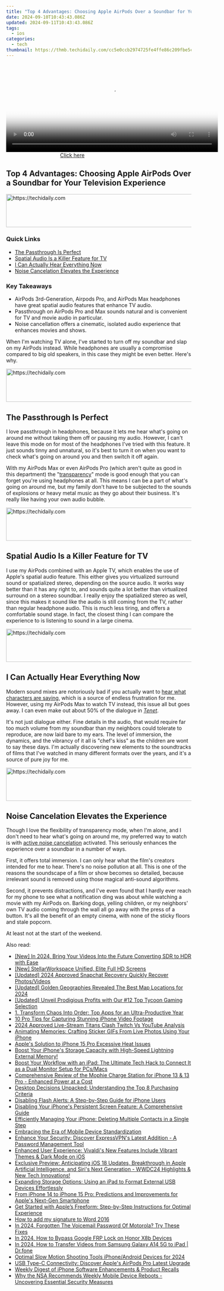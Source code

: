 ```yaml
---
title: "Top 4 Advantages: Choosing Apple AirPods Over a Soundbar for Your Television Experience"
date: 2024-09-10T10:43:43.086Z
updated: 2024-09-11T10:43:43.086Z
tags:
  - ios
categories:
  - tech
thumbnail: https://thmb.techidaily.com/cc5e0ccb2974725fe4ffe86c209fbe5c027a26cc8f4a4bedddf4dd27e4096c3f.jpg
---
```






<!-- affiliate ads begin -->
<span id="1983552">
					<video width="576" height="240" style="cursor:pointer"
           poster="//a.impactradius-go.com/display-clicktoplayimage/1983552.png"
           onclick="if(!this.playClicked){this.play();this.setAttribute('controls',true);this.playClicked=true;}">
	   <source src="//a.impactradius-go.com/display-ad/22993-1983552">
	   <img src="//a.impactradius-go.com/display-clicktoplayimage/1983552.png" style="border: none; height: 100%; width: 100%; object-fit: contain">
	</video>
	<div style="width:360px;text-align:center"><a href="javascript:window.open(decodeURIComponent('https%3A%2F%2Fhomestyler.sjv.io%2Fc%2F5597632%2F1983552%2F22993'), '_blank');void(0);">Click here</a></div>
</span>
<img height="0" width="0" src="https://imp.pxf.io/i/5597632/1983552/22993" style="position:absolute;visibility:hidden;" border="0" />
<!-- affiliate ads end -->




## Top 4 Advantages: Choosing Apple AirPods Over a Soundbar for Your Television Experience





<!-- affiliate ads begin -->
<a href="https://appsumo.8odi.net/c/5597632/2130875/7443" target="_top" id="2130875">
  <img src="//a.impactradius-go.com/display-ad/7443-2130875" border="0" alt="https://techidaily.com" width="728" height="90"/>
</a>
<img height="0" width="0" src="https://appsumo.8odi.net/i/5597632/2130875/7443" style="position:absolute;visibility:hidden;" border="0" />
<!-- affiliate ads end -->




### Quick Links

* [The Passthrough Is Perfect](https://instagram-clips.techidaily.com/2024-approved-boosting-view-speed-for-instagram-media-content/)
* [Spatial Audio Is a Killer Feature for TV](https://sim-unlock.techidaily.com/in-2024-how-to-unlock-sim-cards-of-honor-magic-v2-without-puk-codes-by-drfone-android/)
* [I Can Actually Hear Everything Now](https://extra-support.techidaily.com/mastering-green-screen-techniques-in-kinemaster-a-step-by-step-guide-for-2024/)
* [Noise Cancelation Elevates the Experience](https://visual-screen-recording.techidaily.com/2024-approved-from-basics-to-brilliance-mastering-the-art-of-macbook-air-screen-capture/)

### Key Takeaways

* AirPods 3rd-Generation, Airpods Pro, and AirPods Max headphones have great spatial audio features that enhance TV audio.
* Passthrough on AirPods Pro and Max sounds natural and is convenient for TV and movie audio in particular.
* Noise cancellation offers a cinematic, isolated audio experience that enhances movies and shows.

 When I'm watching TV alone, I've started to turn off my soundbar and slap on my AirPods instead. While headphones are usually a compromise compared to big old speakers, in this case they might be even better. Here's why.





<!-- affiliate ads begin -->
<a href="https://ephamedtechinc.pxf.io/c/5597632/2135474/26400" target="_top" id="2135474">
  <img src="//a.impactradius-go.com/display-ad/26400-2135474" border="0" alt="https://techidaily.com" width="600" height="90"/>
</a>
<img height="0" width="0" src="https://ephamedtechinc.pxf.io/i/5597632/2135474/26400" style="position:absolute;visibility:hidden;" border="0" />
<!-- affiliate ads end -->




##  The Passthrough Is Perfect

 I love passthrough in headphones, because it lets me hear what's going on around me without taking them off or pausing my audio. However, I can't leave this mode on for most of the headphones I've tried with this feature. It just sounds tinny and unnatural, so it's best to turn it on when you want to check what's going on around you and then switch it off again.

 With my AirPods Max or even AirPods Pro (which aren't quite as good in this department) the "[transparency](https://some-techniques.techidaily.com/filmmakers-companion-the-finest-15-gopro-cine-luts-unveiled-for-2024/)" mode is good enough that you can forget you're using headphones at all. This means I can be a part of what's going on around me, but my family don't have to be subjected to the sounds of explosions or heavy metal music as they go about their business. It's really like having your own audio bubble.





<!-- affiliate ads begin -->
<a href="https://unicoeye.pxf.io/c/5597632/2134497/18498" target="_top" id="2134497">
  <img src="//a.impactradius-go.com/display-ad/18498-2134497" border="0" alt="https://techidaily.com" width="728" height="90"/>
</a>
<img height="0" width="0" src="https://unicoeye.pxf.io/i/5597632/2134497/18498" style="position:absolute;visibility:hidden;" border="0" />
<!-- affiliate ads end -->




##  Spatial Audio Is a Killer Feature for TV

 I use my AirPods combined with an Apple TV, which enables the use of Apple's spatial audio feature. This either gives you virtualized surround sound or spatialized stereo, depending on the source audio. It works way better than it has any right to, and sounds quite a lot better than virtualized surround on a stereo soundbar. I really enjoy the spatialized stereo as well, since this makes it sound like the audio is still coming from the TV, rather than regular headphone audio. This is much less tiring, and offers a comfortable sound stage. In fact, the closest thing I can compare the experience to is listening to sound in a large cinema.





<!-- affiliate ads begin -->
<a href="https://unicoeye.pxf.io/c/5597632/2134249/18498" target="_top" id="2134249">
  <img src="//a.impactradius-go.com/display-ad/18498-2134249" border="0" alt="https://techidaily.com" width="728" height="90"/>
</a>
<img height="0" width="0" src="https://unicoeye.pxf.io/i/5597632/2134249/18498" style="position:absolute;visibility:hidden;" border="0" />
<!-- affiliate ads end -->




##  I Can Actually Hear Everything Now

 Modern sound mixes are notoriously bad if you actually want to [hear what characters are saying](https://blog-min.techidaily.com/how-to-restore-missing-photos-files-from-oppo-a18-by-fonelab-android-recover-photos/), which is a source of endless frustration for me. However, using my AirPods Max to watch TV instead, this issue all but goes away. I can even make out about 50% of the dialogue in [_Tenet_](https://www.esquire.com/uk/culture/a33859053/tenet-sound-problems/).

 It's not just dialogue either. Fine details in the audio, that would require far too much volume from my soundbar than my neighbors could tolerate to reproduce, are now laid bare to my ears. The level of immersion, the dynamics, and the vibrancy of it all is "chef's kiss" as the children are wont to say these days. I'm actually discovering new elements to the soundtracks of films that I've watched in many different formats over the years, and it's a source of pure joy for me.





<!-- affiliate ads begin -->
<a href="https://appsumo.8odi.net/c/5597632/2118326/7443" target="_top" id="2118326">
  <img src="//a.impactradius-go.com/display-ad/7443-2118326" border="0" alt="https://techidaily.com" width="728" height="90"/>
</a>
<img height="0" width="0" src="https://appsumo.8odi.net/i/5597632/2118326/7443" style="position:absolute;visibility:hidden;" border="0" />
<!-- affiliate ads end -->




##  Noise Cancelation Elevates the Experience

 Though I love the flexibility of transparency mode, when I'm alone, and I don't need to hear what's going on around me, my preferred way to watch is with [active noise cancelation](https://facebook-clips.techidaily.com/updated-step-by-step-sharing-twitch-on-your-fb-page-for-2024/) activated. This seriously enhances the experience over a soundbar in a number of ways.

 First, it offers total immersion. I can only hear what the film's creators intended for me to hear. There's no noise pollution at all. This is one of the reasons the soundscape of a film or show becomes so detailed, because irrelevant sound is removed using those magical anti-sound algorithms.

 Second, it prevents distractions, and I've even found that I hardly ever reach for my phone to see what a notification ding was about while watching a movie with my AirPods on. Barking dogs, yelling children, or my neighbors' own TV audio coming through the wall all go away with the press of a button. It's all the benefit of an empty cinema, with none of the sticky floors and stale popcorn.

 At least not at the start of the weekend.

<ins class="adsbygoogle"
     style="display:block"
     data-ad-format="autorelaxed"
     data-ad-client="ca-pub-7571918770474297"
     data-ad-slot="1223367746"></ins>



<ins class="adsbygoogle"
     style="display:block"
     data-ad-client="ca-pub-7571918770474297"
     data-ad-slot="8358498916"
     data-ad-format="auto"
     data-full-width-responsive="true"></ins>





<span class="atpl-alsoreadstyle">Also read:</span>
<div><ul>
<li><a href="https://fox-http.techidaily.com/new-in-2024-bring-your-videos-into-the-future-converting-sdr-to-hdr-with-ease/"><u>[New] In 2024, Bring Your Videos Into the Future Converting SDR to HDR with Ease</u></a></li>
<li><a href="https://extra-skills.techidaily.com/new-stellarworkspace-unified-elite-full-hd-screens/"><u>[New] StellarWorkspace Unified, Elite Full HD Screens</u></a></li>
<li><a href="https://snapchat-videos.techidaily.com/updated-2024-approved-snapchat-recovery-quickly-recover-photosvideos/"><u>[Updated] 2024 Approved Snapchat Recovery Quickly Recover Photos/Videos</u></a></li>
<li><a href="https://screen-activity-recording.techidaily.com/updated-golden-geographies-revealed-the-best-map-locations-for-2024/"><u>[Updated] Golden Geographies Revealed The Best Map Locations for 2024</u></a></li>
<li><a href="https://remote-screen-capture.techidaily.com/updated-unveil-prodigious-profits-with-our-12-top-tycoon-gaming-selection/"><u>[Updated] Unveil Prodigious Profits with Our #12 Top Tycoon Gaming Selection</u></a></li>
<li><a href="https://os-tips.techidaily.com/1-transform-chaos-into-order-top-apps-for-an-ultra-productive-year/"><u>1. Transform Chaos Into Order: Top Apps for an Ultra-Productive Year</u></a></li>
<li><a href="https://os-tips.techidaily.com/10-pro-tips-for-capturing-stunning-iphone-video-footage/"><u>10 Pro Tips for Capturing Stunning iPhone Video Footage</u></a></li>
<li><a href="https://fox-http.techidaily.com/2024-approved-live-stream-titans-clash-twitch-vs-youtube-analysis/"><u>2024 Approved Live-Stream Titans Clash Twitch Vs YouTube Analysis</u></a></li>
<li><a href="https://os-tips.techidaily.com/animating-memories-crafting-sticker-gifs-from-live-photos-using-your-iphone/"><u>Animating Memories: Crafting Sticker GIFs From Live Photos Using Your iPhone</u></a></li>
<li><a href="https://os-tips.techidaily.com/apples-solution-to-iphone-15-pro-excessive-heat-issues/"><u>Apple's Solution to iPhone 15 Pro Excessive Heat Issues</u></a></li>
<li><a href="https://os-tips.techidaily.com/boost-your-iphones-storage-capacity-with-high-speed-lightning-external-memory/"><u>Boost Your iPhone's Storage Capacity with High-Speed Lightning External Memory!</u></a></li>
<li><a href="https://os-tips.techidaily.com/boost-your-workflow-with-an-ipad-the-ultimate-tech-hack-to-connect-it-as-a-dual-monitor-setup-for-pcsmacs/"><u>Boost Your Workflow with an iPad: The Ultimate Tech Hack to Connect It as a Dual Monitor Setup for PCs/Macs</u></a></li>
<li><a href="https://os-tips.techidaily.com/comprehensive-review-of-the-mophie-charge-station-for-iphone-13-and-13-pro-enhanced-power-at-a-cost/"><u>Comprehensive Review of the Mophie Charge Station for iPhone 13 & 13 Pro - Enhanced Power at a Cost</u></a></li>
<li><a href="https://techtrends.techidaily.com/desktop-decisions-unpacked-understanding-the-top-8-purchasing-criteria/"><u>Desktop Decisions Unpacked: Understanding the Top 8 Purchasing Criteria</u></a></li>
<li><a href="https://os-tips.techidaily.com/disabling-flash-alerts-a-step-by-step-guide-for-iphone-users/"><u>Disabling Flash Alerts: A Step-by-Step Guide for iPhone Users</u></a></li>
<li><a href="https://os-tips.techidaily.com/disabling-your-iphones-persistent-screen-feature-a-comprehensive-guide/"><u>Disabling Your iPhone's Persistent Screen Feature: A Comprehensive Guide</u></a></li>
<li><a href="https://os-tips.techidaily.com/efficiently-managing-your-iphone-deleting-multiple-contacts-in-a-single-step/"><u>Efficiently Managing Your iPhone: Deleting Multiple Contacts in a Single Step</u></a></li>
<li><a href="https://os-tips.techidaily.com/embracing-the-era-of-mobile-device-standardization/"><u>Embracing the Era of Mobile Device Standardization</u></a></li>
<li><a href="https://os-tips.techidaily.com/enhance-your-security-discover-expressvpns-latest-addition-a-password-management-tool/"><u>Enhance Your Security: Discover ExpressVPN's Latest Addition - A Password Management Tool</u></a></li>
<li><a href="https://os-tips.techidaily.com/enhanced-user-experience-vivaldis-new-features-include-vibrant-themes-and-dark-mode-on-ios/"><u>Enhanced User Experience: Vivaldi's New Features Include Vibrant Themes & Dark Mode on iOS</u></a></li>
<li><a href="https://os-tips.techidaily.com/exclusive-preview-anticipating-ios-18-updates-breakthrough-in-apple-artificial-intelligence-and-siris-next-generation-wwdc24-highlights-and-new-tech-innovat21/"><u>Exclusive Preview: Anticipating iOS 18 Updates, Breakthrough in Apple Artificial Intelligence, and Siri's Next Generation - WWDC24 Highlights & New Tech Innovations!</u></a></li>
<li><a href="https://os-tips.techidaily.com/expanding-storage-options-using-an-ipad-to-format-external-usb-devices-effortlessly/"><u>Expanding Storage Options: Using an iPad to Format External USB Devices Effortlessly</u></a></li>
<li><a href="https://os-tips.techidaily.com/from-iphone-14-to-iphone-15-pro-predictions-and-improvements-for-apples-next-gen-smartphone/"><u>From iPhone 14 to iPhone 15 Pro: Predictions and Improvements for Apple's Next-Gen Smartphone</u></a></li>
<li><a href="https://os-tips.techidaily.com/get-started-with-apples-freeform-step-by-step-instructions-for-optimal-experience/"><u>Get Started with Apple’s Freeform: Step-by-Step Instructions for Optimal Experience</u></a></li>
<li><a href="https://phone-solutions.techidaily.com/how-to-add-my-signature-to-word-2016-by-ldigisigner-sign-a-word-sign-a-word/"><u>How to add my signature to Word 2016</u></a></li>
<li><a href="https://android-unlock.techidaily.com/in-2024-forgotten-the-voicemail-password-of-motorola-try-these-fixes-by-drfone-android/"><u>In 2024, Forgotten The Voicemail Password Of Motorola? Try These Fixes</u></a></li>
<li><a href="https://bypass-frp.techidaily.com/in-2024-how-to-bypass-google-frp-lock-on-honor-x8b-devices-by-drfone-android/"><u>In 2024, How to Bypass Google FRP Lock on Honor X8b Devices</u></a></li>
<li><a href="https://android-transfer.techidaily.com/in-2024-how-to-transfer-videos-from-samsung-galaxy-a14-5g-to-ipad-drfone-by-drfone-transfer-from-android-transfer-from-android/"><u>In 2024, How to Transfer Videos from Samsung Galaxy A14 5G to iPad | Dr.fone</u></a></li>
<li><a href="https://extra-skills.techidaily.com/optimal-slow-motion-shooting-tools-iphoneandroid-devices-for-2024/"><u>Optimal Slow Motion Shooting Tools iPhone/Android Devices for 2024</u></a></li>
<li><a href="https://os-tips.techidaily.com/usb-type-c-connectivity-discover-apples-airpods-pro-latest-upgrade/"><u>USB Type-C Connectivity: Discover Apple's AirPods Pro Latest Upgrade</u></a></li>
<li><a href="https://os-tips.techidaily.com/weekly-digest-of-iphone-software-enhancements-and-product-recalls/"><u>Weekly Digest of iPhone Software Enhancements & Product Recalls</u></a></li>
<li><a href="https://os-tips.techidaily.com/why-the-nsa-recommends-weekly-mobile-device-reboots-uncovering-essential-security-measures/"><u>Why the NSA Recommends Weekly Mobile Device Reboots - Uncovering Essential Security Measures</u></a></li>
</ul></div>




